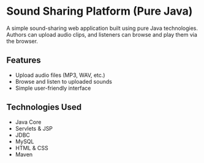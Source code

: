 # Sound Sharing Platform (Pure Java)

A simple sound-sharing web application built using pure Java technologies.  
Authors can upload audio clips, and listeners can browse and play them via the browser.

## Features

- Upload audio files (MP3, WAV, etc.)
- Browse and listen to uploaded sounds
- Simple user-friendly interface

## Technologies Used

- Java Core
- Servlets & JSP
- JDBC
- MySQL
- HTML & CSS
- Maven

